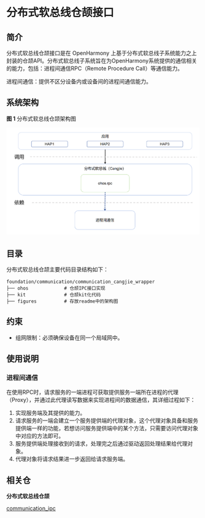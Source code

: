 # 分布式软总线仓颉接口<a name="ZH-CN_TOPIC_0000001090266209"></a>

## 简介<a name="section11660541593"></a>

分布式软总线仓颉接口是在 OpenHarmony 上基于分布式软总线子系统能力之上封装的仓颉API。分布式软总线子系统旨在为OpenHarmony系统提供的通信相关的能力，包括：进程间通信RPC（Remote Procedure Call）等通信能力。

进程间通信：提供不区分设备内或设备间的进程间通信能力。

## 系统架构<a name="section342962219551"></a>

**图 1**  分布式软总线仓颉架构图<a name="fig4460722185514"></a>  

![](figures/communication_cangjie_wrapper_architecture.png)

## 目录<a name="section161941989596"></a>

分布式软总线仓颉主要代码目录结构如下：

```
foundation/communication/communication_cangjie_wrapper
├── ohos             # 仓颉IPC接口实现
├── kit              # 仓颉kit化代码
├── figures          # 存放readme中的架构图
```

## 约束<a name="section119744591305"></a>

-   组网限制：必须确保设备在同一个局域网中。

## 使用说明<a name="section1312121216216"></a>

### 进程间通信<a name="section129654513264"></a>

在使用RPC时，请求服务的一端进程可获取提供服务一端所在进程的代理 （Proxy），并通过此代理读写数据来实现进程间的数据通信，其详细过程如下：

1.  实现服务端及其提供的能力。
2.  请求服务的一端会建立一个服务提供端的代理对象，这个代理对象具备和服务提供端一样的功能，若想访问服务提供端中的某个方法，只需要访问代理对象中对应的方法即可。
3.  服务提供端处理接收到的请求，处理完之后通过驱动返回处理结果给代理对象。
4.  代理对象将请求结果进一步返回给请求服务端。

## 相关仓<a name="section1371113476307"></a>

**分布式软总线仓颉**

[communication\_ipc](https://gitee.com/openharmony/communication_ipc/blob/master/README.md)
